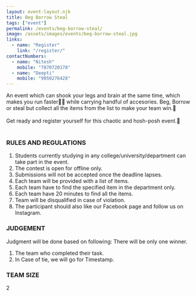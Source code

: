 ```yaml
---
layout: event-layout.njk
title: Beg Borrow Steal
tags: ["event"]
permalink: /events/beg-borrow-steal/
image: /assets/images/events/beg-borrow-steal.jpg
links:
  - name: "Register"
    link: "/register/"
contactNumbers:
  - name: "Nitesh"
    mobile: "7870720178"
  - name: "Deepti"
    mobile: "9050276428"
---
```


An event which can shook your legs and brain at the same time, which makes you run faster🏃‍♀️ while carrying handful of accesories. Beg, Borrow or steal but collect all the items from the list to make your team win.🥇
</br>
</br>
Get ready and register yourself for this chaotic and hosh-posh event.🤩
</br>
</br>

### RULES AND REGULATIONS

1. Students currently studying in any college/university/department can take part in the event.
2. The contest is open for offline only.
3. Submissions will not be accepted once the deadline lapses.
4. Each team will be provided with a list of items.  
5. Each team have to find the specified item in the department only.
6. Each team have 20 minutes to find all the items.
7. Team will be disqualified in case of violation.
8. The participant should also like our Facebook page and follow us on Instagram.

### JUDGEMENT

Judgment will be done based on following:
There will be only one winner.

1. The team who completed their task.
2. In Case of tie, we will go for Timestamp.


### TEAM SIZE
2